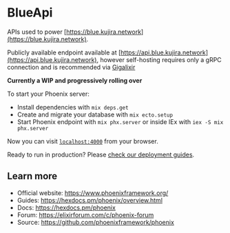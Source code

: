# BlueApi

APIs used to power [https://blue.kujira.network](https://blue.kujira.network).

Publicly available endpoint available at [https://api.blue.kujira.network](https://api.blue.kujira.network), however self-hosting requires only a gRPC connection and is recommended via [Gigalixir](http://gigalixir.com)

**Currently a WIP and progressively rolling over**

To start your Phoenix server:

- Install dependencies with `mix deps.get`
- Create and migrate your database with `mix ecto.setup`
- Start Phoenix endpoint with `mix phx.server` or inside IEx with `iex -S mix phx.server`

Now you can visit [`localhost:4000`](http://localhost:4000) from your browser.

Ready to run in production? Please [check our deployment guides](https://hexdocs.pm/phoenix/deployment.html).

## Learn more

- Official website: https://www.phoenixframework.org/
- Guides: https://hexdocs.pm/phoenix/overview.html
- Docs: https://hexdocs.pm/phoenix
- Forum: https://elixirforum.com/c/phoenix-forum
- Source: https://github.com/phoenixframework/phoenix
